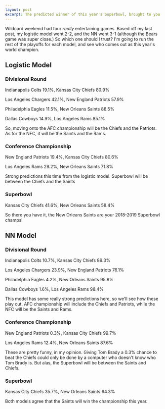 ```yaml
---
layout: post
excerpt: The predicted winner of this year's Superbowl, brought to you by mathematics
---
```


Wildcard weekend had four *really* entertaining games. Based off my last post, my logistic model went 2-2, and the NN went 3-1 (although the Bears game was super close.) So which one should I trust? I'm going to run the rest of the playoffs for each model, and see who comes out as this year's world champion.

## Logistic Model
### Divisional Round
Indianapolis Colts    19.1%, Kansas City Chiefs    80.9%

Los Angeles Chargers  42.1%, New England Patriots  57.9%

Philadelphia Eagles   11.5%, New Orleans Saints    88.5%

Dallas Cowboys        14.9%, Los Angeles Rams      85.1%

So, moving onto the AFC championship will be the Chiefs and the Patriots. As for the NFC, it will be the Saints and the Rams.

### Conference Championship
New England Patriots  19.4%, Kansas City Chiefs    80.6%

Los Angeles Rams      28.2%, New Orleans Saints    71.8%

Strong predictions this time from the logistic model. Superbowl will be between the Chiefs and the Saints

### Superbowl
Kansas City Chiefs    41.6%, New Orleans Saints    58.4%

So there you have it, the New Orleans Saints are your 2018-2019 Superbowl champs!

## NN Model
### Divisional Round
Indianapolis Colts    10.7%, Kansas City Chiefs    89.3%

Los Angeles Chargers  23.9%, New England Patriots  76.1%

Philadelphia Eagles   4.2%, New Orleans Saints    95.8%

Dallas Cowboys        1.6%, Los Angeles Rams      98.4%

This model has some really strong predictions here, so we'll see how these play out. AFC championship will include the Chiefs and Patriots, while the NFC will be the Saints and Rams.

### Conference Championship
New England Patriots  0.3%, Kansas City Chiefs    99.7%

Los Angeles Rams      12.4%, New Orleans Saints    87.6%

These are pretty funny, in my opinion. Giving Tom Brady a 0.3% chance to beat the Chiefs could only be done by a computer who doesn't know who Tom Brady is. But alas, the Superbowl will be between the Saints and Chiefs.

### Superbowl
Kansas City Chiefs    35.7%, New Orleans Saints    64.3%

Both models agree that the Saints will win the championship this year.
